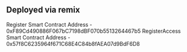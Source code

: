 ## Deployed via remix

Register Smart Contract Address - 0xF89Cd490886F067bC7198dBF070b5513264467b5
RegisterAccess Smart Contract Address - 0x57f8C6235964f671C68E4C84b8fAEA07d9BdF6D8